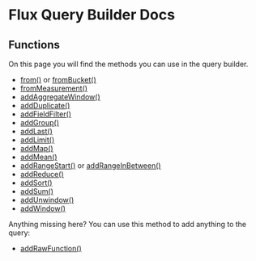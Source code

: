# Flux Query Builder Docs

## Functions

On this page you will find the methods you can use in the query builder.

* [from()](functions/from.md)
or [fromBucket()](functions/fromBucket.md)
* [fromMeasurement()](functions/fromMeasurement.md)
* [addAggregateWindow()](functions/addAggregateWindow.md)
* [addDuplicate()](functions/addDuplicate.md)
* [addFieldFilter()](functions/addFieldFilter.md)
* [addGroup()](functions/addGroup.md)
* [addLast()](functions/addLast.md)
* [addLimit()](functions/addLimit.md)
* [addMap()](functions/addMap.md)
* [addMean()](functions/addMean.md)
* [addRangeStart()](functions/addRangeStart.md)
or [addRangeInBetween()](functions/addRangeInBetween.md)
* [addReduce()](functions/addReduce.md)
* [addSort()](functions/addSort.md)
* [addSum()](functions/addSum.md)
* [addUnwindow()](functions/addUnwindow.md)
* [addWindow()](functions/addWindow.md)

Anything missing here? You can use this method to add anything to the query:
* [addRawFunction()](functions/addRawFunction.md)